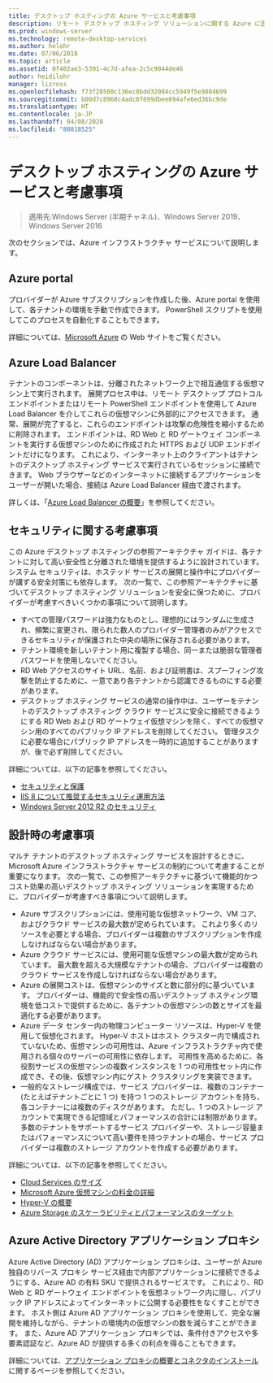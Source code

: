 ```yaml
---
title: デスクトップ ホスティングの Azure サービスと考慮事項
description: リモート デスクトップ ホスティング ソリューションに関する Azure に固有の考慮事項について説明します。
ms.prod: windows-server
ms.technology: remote-desktop-services
ms.author: helohr
ms.date: 07/06/2018
ms.topic: article
ms.assetid: 0f402ae3-5391-4c7d-afea-2c5c9044de46
author: heidilohr
manager: lizross
ms.openlocfilehash: f73f28500c136ec8bdd32084cc5949f5e9804699
ms.sourcegitcommit: b00d7c8968c4adc8f699dbee694afe6ed36bc9de
ms.translationtype: HT
ms.contentlocale: ja-JP
ms.lasthandoff: 04/08/2020
ms.locfileid: "80818525"
---
```

# <a name="azure-services-and-considerations-for-desktop-hosting"></a>デスクトップ ホスティングの Azure サービスと考慮事項

>適用先:Windows Server (半期チャネル)、Windows Server 2019、Windows Server 2016

次のセクションでは、Azure インフラストラクチャ サービスについて説明します。
  
## <a name="azure-portal"></a>Azure portal

プロバイダーが Azure サブスクリプションを作成した後、Azure portal を使用して、各テナントの環境を手動で作成できます。 PowerShell スクリプトを使用してこのプロセスを自動化することもできます。  

詳細については、[Microsoft Azure](https://www.azure.microsoft.com) の Web サイトをご覧ください。
  
## <a name="azure-load-balancer"></a>Azure Load Balancer

テナントのコンポーネントは、分離されたネットワーク上で相互通信する仮想マシン上で実行されます。 展開プロセス中は、リモート デスクトップ プロトコル エンドポイントまたはリモート PowerShell エンドポイントを使用して Azure Load Balancer を介してこれらの仮想マシンに外部的にアクセスできます。 通常、展開が完了すると、これらのエンドポイントは攻撃の危険性を縮小するために削除されます。 エンドポイントは、RD Web と RD ゲートウェイ コンポーネントを実行する仮想マシンのために作成された HTTPS および UDP エンドポイントだけになります。 これにより、インターネット上のクライアントはテナントのデスクトップ ホスティング サービスで実行されているセッションに接続できます。 Web ブラウザーなどのインターネットに接続するアプリケーションをユーザーが開いた場合、接続は Azure Load Balancer 経由で渡されます。  
  
詳しくは、「[Azure Load Balancer の概要](https://azure.microsoft.com/documentation/articles/virtual-machines-linux-load-balance/)」を参照してください。
  
## <a name="security-considerations"></a>セキュリティに関する考慮事項

この Azure デスクトップ ホスティングの参照アーキテクチャ ガイドは、各テナントに対して高い安全性と分離された環境を提供するように設計されています。 システム セキュリティは、ホステッド サービスの展開と操作中にプロバイダーが講ずる安全対策にも依存します。 次の一覧で、この参照アーキテクチャに基づいてデスクトップ ホスティング ソリューションを安全に保つために、プロバイダーが考慮すべきいくつかの事項について説明します。

- すべての管理パスワードは強力なものとし、理想的にはランダムに生成され、頻繁に変更され、限られた数人のプロバイダー管理者のみがアクセスできるセキュリティが保護された中央の場所に保存される必要があります。  
- テナント環境を新しいテナント用に複製する場合、同一または脆弱な管理者パスワードを使用しないでください。
- RD Web アクセスのサイト URL、名前、および証明書は、スプーフィング攻撃を防止するために、一意であり各テナントから認識できるものにする必要があります。  
- デスクトップ ホスティング サービスの通常の操作中は、ユーザーをテナントのデスクトップ ホスティング クラウド サービスに安全に接続できるようにする RD Web および RD ゲートウェイ仮想マシンを除く、すべての仮想マシン用のすべてのパブリック IP アドレスを削除してください。 管理タスクに必要な場合にパブリック IP アドレスを一時的に追加することがありますが、後で必ず削除してください。  
  
詳細については、以下の記事を参照してください。

- [セキュリティと保護](https://docs.microsoft.com/previous-versions/windows/it-pro/windows-server-2012-R2-and-2012/hh831778(v=ws.11))  
- [IIS 8 について推奨するセキュリティ運用方法](https://docs.microsoft.com/previous-versions/windows/it-pro/windows-server-2012-R2-and-2012/jj635855(v=ws.11))  
- [Windows Server 2012 R2 のセキュリティ](https://docs.microsoft.com/previous-versions/windows/it-pro/windows-server-2012-R2-and-2012/hh831360(v=ws.11))  
  
## <a name="design-considerations"></a>設計時の考慮事項

マルチ テナントのデスクトップ ホスティング サービスを設計するときに、Microsoft Azure インフラストラクチャ サービスの制約について考慮することが重要になります。 次の一覧で、この参照アーキテクチャに基づいて機能的かつコスト効果の高いデスクトップ ホスティング ソリューションを実現するために、プロバイダーが考慮すべき事項について説明します。  
  
- Azure サブスクリプションには、使用可能な仮想ネットワーク、VM コア、およびクラウド サービスの最大数が定められています。 これより多くのリソースを必要とする場合、プロバイダーは複数のサブスクリプションを作成しなければならない場合があります。
- Azure クラウド サービスには、使用可能な仮想マシンの最大数が定められています。 最大数を超える大規模なテナントの場合、プロバイダーは複数のクラウド サービスを作成しなければならない場合があります。  
- Azure の展開コストは、仮想マシンのサイズと数に部分的に基づいています。 プロバイダーは、機能的で安全性の高いデスクトップ ホスティング環境を低コストで提供するために、各テナントの仮想マシンの数とサイズを最適化する必要があります。  
- Azure データ センター内の物理コンピューター リソースは、Hyper-V を使用して仮想化されます。 Hyper-V ホストはホスト クラスター内で構成されていないため、仮想マシンの可用性は、Azure インフラストラクチャ内で使用される個々のサーバーの可用性に依存します。 可用性を高めるために、各役割サービスの仮想マシンの複数インスタンスを 1 つの可用性セット内に作成でき、その後、仮想マシン内にゲスト クラスタリングを実装できます。  
- 一般的なストレージ構成では、サービス プロバイダーは、複数のコンテナー (たとえばテナントごとに 1 つ) を持つ 1 つのストレージ アカウントを持ち、各コンテナーには複数のディスクがあります。 ただし、1 つのストレージ アカウントで実現できる記憶域とパフォーマンスの合計には制限があります。 多数のテナントをサポートするサービス プロバイダーや、ストレージ容量またはパフォーマンスについて高い要件を持つテナントの場合、サービス プロバイダーは複数のストレージ アカウントを作成する必要があります。  
  
詳細については、以下の記事を参照してください。

- [Cloud Services のサイズ](https://docs.microsoft.com/azure/cloud-services/cloud-services-sizes-specs)  
- [Microsoft Azure 仮想マシンの料金の詳細](https://azure.microsoft.com/pricing/details/virtual-machines/)  
- [Hyper-V の概要](https://docs.microsoft.com/previous-versions/windows/it-pro/windows-server-2012-R2-and-2012/hh831531(v=ws.11))  
- [Azure Storage のスケーラビリティとパフォーマンスのターゲット](https://docs.microsoft.com/azure/storage/common/storage-scalability-targets)  

## <a name="azure-active-directory-application-proxy"></a>Azure Active Directory アプリケーション プロキシ

Azure Active Directory (AD) アプリケーション プロキシは、ユーザーが Azure 独自のリバース プロキシ サービス経由で内部アプリケーションに接続できるようにする、Azure AD の有料 SKU で提供されるサービスです。 これにより、RD Web と RD ゲートウェイ エンドポイントを仮想ネットワーク内に隠し、パブリック IP アドレスによってインターネットに公開する必要性をなくすことができます。 ホスト側は Azure AD アプリケーション プロキシを使用して、完全な展開を維持しながら、テナントの環境内の仮想マシンの数を減らすことができます。 また、Azure AD アプリケーション プロキシでは、条件付きアクセスや多要素認証など、Azure AD が提供する多くの利点を得ることもできます。

詳細については、[アプリケーション プロキシの概要とコネクタのインストール](https://docs.microsoft.com/azure/active-directory/manage-apps/application-proxy-enable)に関するページを参照してください。